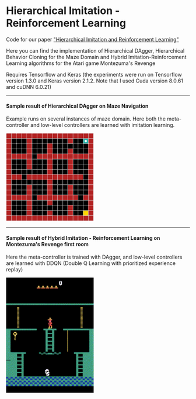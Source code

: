 # Hierarchical Imitation - Reinforcement Learning
Code for our paper ["Hierarchical Imitation and Reinforcement Learning"](https://arxiv.org/abs/1803.00590)

Here you can find the implementation of Hierarchical DAgger, Hierarchical Behavior Cloning for the Maze Domain and Hybrid Imitation-Reinforcement Learning algorithms for the Atari game Montezuma's Revenge

Requires Tensorflow and Keras (the experiments were run on Tensorflow version 1.3.0 and Keras version 2.1.2. Note that I used Cuda version 8.0.61 and cuDNN 6.0.21)

----
#### Sample result of Hierarchical DAgger on Maze Navigation ####

Example runs on several instances of maze domain. Here both the meta-controller and low-level controllers are learned with imitation learning.

<img src="hierarchical_imitation_learning_Maze_Domain/maze.gif" width = "240" height = "240">

----
#### Sample result of Hybrid Imitation - Reinforcement Learning on Montezuma's Revenge first room ####

Here the meta-controller is trained with DAgger, and low-level controllers are learned with DDQN (Double Q Learning with prioritized experience replay)

<img src="hybrid_Montezuma/summary_results/atari.gif" width = "240" height = "315">


